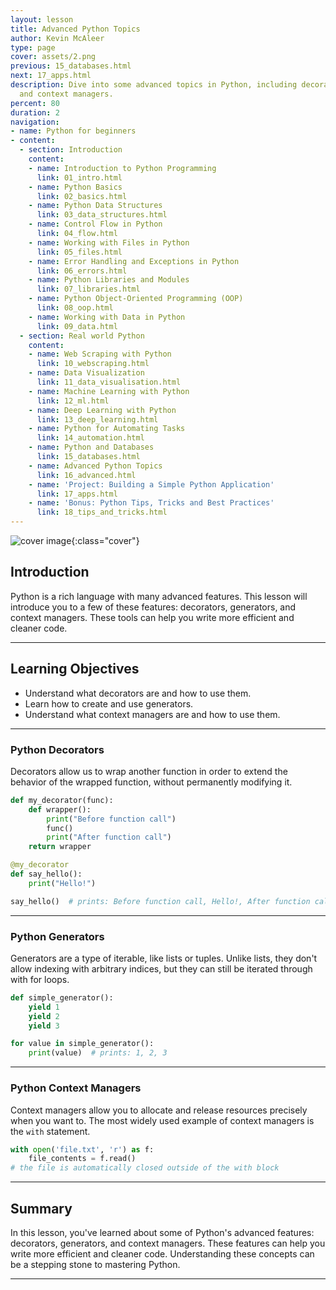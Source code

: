 ```yaml
---
layout: lesson
title: Advanced Python Topics
author: Kevin McAleer
type: page
cover: assets/2.png
previous: 15_databases.html
next: 17_apps.html
description: Dive into some advanced topics in Python, including decorators, generators,
  and context managers.
percent: 80
duration: 2
navigation:
- name: Python for beginners
- content:
  - section: Introduction
    content:
    - name: Introduction to Python Programming
      link: 01_intro.html
    - name: Python Basics
      link: 02_basics.html
    - name: Python Data Structures
      link: 03_data_structures.html
    - name: Control Flow in Python
      link: 04_flow.html
    - name: Working with Files in Python
      link: 05_files.html
    - name: Error Handling and Exceptions in Python
      link: 06_errors.html
    - name: Python Libraries and Modules
      link: 07_libraries.html
    - name: Python Object-Oriented Programming (OOP)
      link: 08_oop.html
    - name: Working with Data in Python
      link: 09_data.html
  - section: Real world Python
    content:
    - name: Web Scraping with Python
      link: 10_webscraping.html
    - name: Data Visualization
      link: 11_data_visualisation.html
    - name: Machine Learning with Python
      link: 12_ml.html
    - name: Deep Learning with Python
      link: 13_deep_learning.html
    - name: Python for Automating Tasks
      link: 14_automation.html
    - name: Python and Databases
      link: 15_databases.html
    - name: Advanced Python Topics
      link: 16_advanced.html
    - name: 'Project: Building a Simple Python Application'
      link: 17_apps.html
    - name: 'Bonus: Python Tips, Tricks and Best Practices'
      link: 18_tips_and_tricks.html
---
```



![cover image]({{page.cover}}){:class="cover"}

## Introduction

Python is a rich language with many advanced features. This lesson will introduce you to a few of these features: decorators, generators, and context managers. These tools can help you write more efficient and cleaner code.

---

## Learning Objectives

- Understand what decorators are and how to use them.
- Learn how to create and use generators.
- Understand what context managers are and how to use them.

---

### Python Decorators

Decorators allow us to wrap another function in order to extend the behavior of the wrapped function, without permanently modifying it.

```python
def my_decorator(func):
    def wrapper():
        print("Before function call")
        func()
        print("After function call")
    return wrapper

@my_decorator
def say_hello():
    print("Hello!")

say_hello()  # prints: Before function call, Hello!, After function call
```

---

### Python Generators

Generators are a type of iterable, like lists or tuples. Unlike lists, they don't allow indexing with arbitrary indices, but they can still be iterated through with for loops.

```python
def simple_generator():
    yield 1
    yield 2
    yield 3

for value in simple_generator():
    print(value)  # prints: 1, 2, 3
```

---

### Python Context Managers

Context managers allow you to allocate and release resources precisely when you want to. The most widely used example of context managers is the `with` statement.

```python
with open('file.txt', 'r') as f:
    file_contents = f.read()
# the file is automatically closed outside of the with block
```

---

## Summary

In this lesson, you've learned about some of Python's advanced features: decorators, generators, and context managers. These features can help you write more efficient and cleaner code. Understanding these concepts can be a stepping stone to mastering Python.

---

